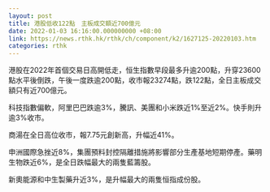 ```yaml
---
layout: post
title: 港股低收122點　主板成交額近700億元
date: 2022-01-03 16:16:00.000000000 +08:00
link: https://news.rthk.hk/rthk/ch/component/k2/1627125-20220103.htm
categories: rthk
---
```


港股在2022年首個交易日高開低走，恒生指數早段最多升逾200點，升穿23600點水平後倒跌，午後一度跌逾200點，收市報23274點，跌122點，全日主板成交額只有近700億元。 

科技指數偏軟，阿里巴巴跌逾3%，騰訊、美團和小米跌近1%至近2%。快手則升逾3%收市。

商湯在全日高位收市，報7.75元創新高，升幅近41%。

申洲國際急挫近8%，集團預料封控隔離措施將影響部分生產基地短期停產。藥明生物跌近6%，是全日跌幅最大的兩隻藍籌股。

新奧能源和中生製藥升近3%，是升幅最大的兩隻恒指成份股。
